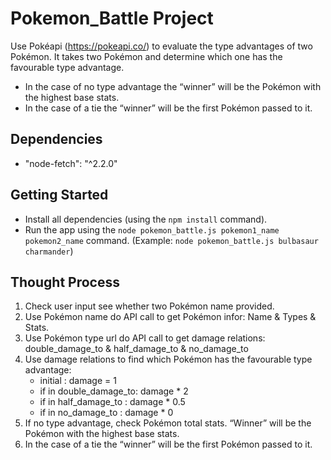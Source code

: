 # Pokemon_Battle Project

Use Pokéapi (https://pokeapi.co/) to evaluate the type advantages of two Pokémon.
It takes two Pokémon and determine which one has the favourable type advantage.
- In the case of no type advantage the “winner” will be the Pokémon with the highest base stats.
- In the case of a tie the “winner” will be the first Pokémon passed to it.

## Dependencies

- "node-fetch": "^2.2.0"

## Getting Started

- Install all dependencies (using the `npm install` command).
- Run the app using the `node pokemon_battle.js pokemon1_name pokemon2_name` command. (Example: `node pokemon_battle.js bulbasaur charmander`)

## Thought Process

1. Check user input see whether two Pokémon name provided.
2. Use Pokémon name do API call to get Pokémon infor:
   Name & Types & Stats.
3. Use Pokémon type url do API call to get damage relations:
   double_damage_to & half_damage_to & no_damage_to
4. Use damage relations to find which Pokémon has the favourable
   type advantage:
   - initial               : damage = 1
   - if in double_damage_to: damage * 2
   - if in half_damage_to  : damage * 0.5
   - if in no_damage_to    : damage * 0
5. If no type advantage, check Pokémon total stats. “Winner” will
   be the Pokémon with the highest base stats.
6. In the case of a tie the “winner” will be the first Pokémon passed to it.
